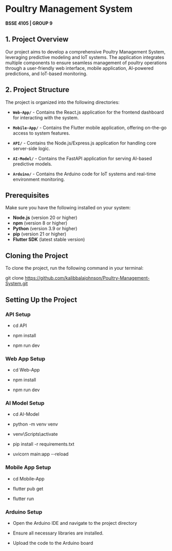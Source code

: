 # Poultry Management System
**BSSE 4105 | GROUP 9**  

## 1. Project Overview  
Our project aims to develop a comprehensive Poultry Management System, leveraging predictive modeling and IoT systems. The application integrates multiple components to ensure seamless management of poultry operations through a user-friendly web interface, mobile application, AI-powered predictions, and IoT-based monitoring.

## 2. Project Structure  

The project is organized into the following directories:

- **`Web-App/`** - Contains the React.js application for the frontend dashboard for interacting with the system.

- **`Mobile-App/`** - Contains the Flutter mobile application, offering on-the-go access to system features.

- **`API/`** - Contains the Node.js/Express.js application for handling core server-side logic.

- **`AI-Model/`** - Contains the FastAPI application for serving AI-based predictive models.

- **`Arduino/`** - Contains the Arduino code for IoT systems and real-time environment monitoring.

## Prerequisites
Make sure you have the following installed on your system:
- **Node.js** (version 20 or higher)
- **npm** (version 8 or higher)
- **Python** (version 3.9 or higher)
- **pip** (version 21 or higher)
- **Flutter SDK** (latest stable version)

## Cloning the Project

To clone the project, run the following command in your terminal:

git clone https://github.com/kalibbalajohnson/Poultry-Management-System.git

## Setting Up the Project

### API Setup
- cd API

- npm install

- npm run dev

### Web App Setup
- cd Web-App

- npm install

- npm run dev

### AI Model Setup
- cd AI-Model

- python -m venv venv

- venv\Scripts\activate 

- pip install -r requirements.txt

- uvicorn main:app --reload

### Mobile App Setup
- cd Mobile-App

- flutter pub get

- flutter run

### Arduino Setup
- Open the Arduino IDE and navigate to the project directory

- Ensure all necessary libraries are installed.

- Upload the code to the Arduino board


